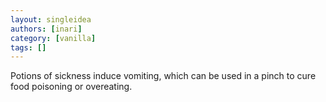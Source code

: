 ```yaml
---
layout: singleidea
authors: [inari]
category: [vanilla]
tags: []
---
```

Potions of sickness induce vomiting, which can be used in a pinch to cure food poisoning or overeating.
